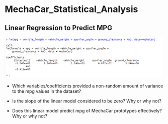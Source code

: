 # MechaCar_Statistical_Analysis

## Linear Regression to Predict MPG

![linear regression](resources/images/linear_regression_screenshot.png)


- Which variables/coefficients provided a non-random amount of variance to the mpg values in the dataset?

- Is the slope of the linear model considered to be zero? Why or why not?

- Does this linear model predict mpg of MechaCar prototypes effectively? Why or why not?